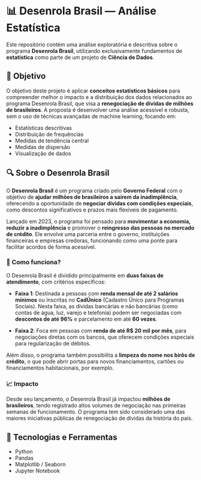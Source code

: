 # 📊 Desenrola Brasil — Análise Estatística

Este repositório contém uma análise exploratória e descritiva sobre o programa **Desenrola Brasil**, utilizando exclusivamente fundamentos de **estatística** como parte de um projeto de **Ciência de Dados**.

## 🧠 Objetivo

O objetivo deste projeto é aplicar **conceitos estatísticos básicos** para compreender melhor o impacto e a distribuição dos dados relacionados ao programa Desenrola Brasil, que visa a **renegociação de dívidas de milhões de brasileiros**. A proposta é desenvolver uma análise acessível e robusta, sem o uso de técnicas avançadas de machine learning, focando em:

- Estatísticas descritivas  
- Distribuição de frequências  
- Medidas de tendência central  
- Medidas de dispersão  
- Visualização de dados  

## 🔍 Sobre o Desenrola Brasil

O **Desenrola Brasil** é um programa criado pelo **Governo Federal** com o objetivo de **ajudar milhões de brasileiros a saírem da inadimplência**, oferecendo a oportunidade de **negociar dívidas com condições especiais**, como descontos significativos e prazos mais flexíveis de pagamento.

Lançado em 2023, o programa foi pensado para **movimentar a economia, reduzir a inadimplência** e promover o **reingresso das pessoas no mercado de crédito**. Ele envolve uma parceria entre o governo, instituições financeiras e empresas credoras, funcionando como uma ponte para facilitar acordos de forma acessível.

### 🧾 Como funciona?

O Desenrola Brasil é dividido principalmente em **duas faixas de atendimento**, com critérios específicos:

- **Faixa 1**: Destinada a pessoas com **renda mensal de até 2 salários mínimos** ou inscritas no **CadÚnico** (Cadastro Único para Programas Sociais). Nesta faixa, as dívidas bancárias e não bancárias (como contas de água, luz, varejo e telefonia) podem ser negociadas com **descontos de até 96%** e parcelamento em até **60 vezes**.
  
- **Faixa 2**: Foca em pessoas com **renda de até R$ 20 mil por mês**, para negociações diretas com os bancos, que oferecem condições especiais para regularização de débitos.

Além disso, o programa também possibilita a **limpeza do nome nos birôs de crédito**, o que pode abrir portas para novos financiamentos, cartões ou financiamentos habitacionais, por exemplo.

### 📈 Impacto

Desde seu lançamento, o Desenrola Brasil já impactou **milhões de brasileiros**, tendo registrado altos volumes de negociação nas primeiras semanas de funcionamento. O programa tem sido considerado uma das maiores iniciativas públicas de renegociação de dívidas da história do país.


## 🧰 Tecnologias e Ferramentas

- Python  
- Pandas  
- Matplotlib / Seaborn  
- Jupyter Notebook  


